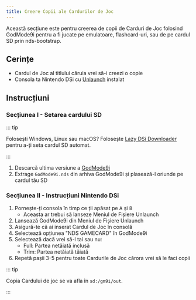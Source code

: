 ```yaml
---
title: Creere Copii ale Cardurilor de Joc
---
```


Această secțiune este pentru creerea de copii de Carduri de Joc folosind GodMode9i pentru a fi jucate pe emulatoare, flashcard-uri, sau de pe cardul SD prin nds-bootstrap.

## Cerințe
- Cardul de Joc al titlului căruia vrei să-i creezi o copie
- Consola ta Nintendo DSi cu [Unlaunch](installing-unlaunch) instalat

## Instrucțiuni
### Secțiunea I - Setarea cardului SD

::: tip

Folosești Windows, Linux sau macOS? Folosește [Lazy DSi Downloader](lazy-dsi-downloader) pentru a-ți seta cardul SD automat.

:::

1. Descarcă ultima versiune a [GodMode9i](https://github.com/DS-Homebrew/GodMode9i/releases)
1. Extrage `GodMode9i.nds` din arhiva GodMode9i și plasează-l oriunde pe cardul tău SD

### Secțiunea II - Instrucțiuni Nintendo DSi
1. Pornește-ți consola în timp ce ții apăsat pe <kbd class="face">A</kbd> și <kbd class="face">B</kbd>
   - Aceasta ar trebui să lanseze Meniul de Fișiere Unlaunch
1. Lansează GodMode9i din Meniul de Fișiere Unlaunch
1. Asigură-te că ai inserat Cardul de Joc în consolă
1. Selectează opțiunea "NDS GAMECARD" în GodMode9i
1. Selectează dacă vrei să-l tai sau nu:
   - Full: Partea netăiată inclusă
   - Trim: Partea netăiată tăiată
1. Repetă pașii 3-5 pentru toate Cardurile de Joc cărora vrei să le faci copii

::: tip

Copia Cardului de joc se va afla în `sd:/gm9i/out`.

:::
